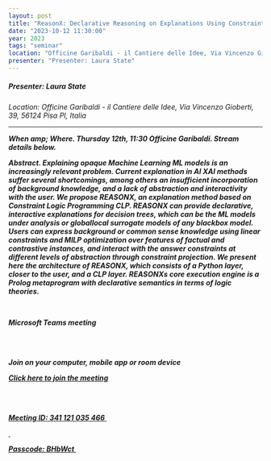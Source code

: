 ```yaml
---
layout: post
title: "ReasonX: Declarative Reasoning on Explanations Using Constraint Logic Programming"
date: "2023-10-12 11:30:00"
year: 2023
tags: "seminar"
location: "Officine Garibaldi - il Cantiere delle Idee, Via Vincenzo Gioberti, 39, 56124 Pisa PI, Italia"
presenter: "Presenter: Laura State"
---
```

<h5>Presenter: Laura State</h5>
<em>Location: Officine Garibaldi - il Cantiere delle Idee, Via Vincenzo Gioberti, 39, 56124 Pisa PI, Italia<em>
<br>
<hr>
<p><p><strong>When amp; Where.<strong> Thursday 12th, 11:30  Officine Garibaldi. Stream details below.<p><p><strong>Abstract.<strong> Explaining opaque Machine Learning ML models is an increasingly relevant problem. Current explanation in AI XAI methods suffer several shortcomings, among others an insufficient incorporation of background knowledge, and a lack of abstraction and interactivity with the user. We propose REASONX, an explanation method based on Constraint Logic Programming CLP. REASONX can provide declarative, interactive explanations for decision trees, which can be the ML models under analysis or globallocal surrogate models of any blackbox model. Users can express background or common sense knowledge using linear constraints and MILP optimization over features of factual and contrastive instances, and interact with the answer constraints at different levels of abstraction through constraint projection. We present here the architecture of REASONX, which consists of a Python layer, closer to the user, and a CLP layer. REASONXs core execution engine is a Prolog metaprogram with declarative semantics in terms of logic theories.<p><br><p><p><p>Microsoft Teams meeting<p><br><br><b><p><strong>Join on your computer, mobile app or room device<strong><p><b><p><a hrefhttps:teams.microsoft.comlmeetupjoin193a9a85abed0d8544a8bc86e6f8f42e599d40thread.tacv21696432157078context7b22Tid223a22c7456b31a22047f5be52473828670aa1222c22Oid223a22729b4d16056746a8a742d2ae1bf09a4a227d><u>Click here to join the meeting<u><a><p><br><br><p>Meeting ID: 341 121 035 466 <p><p> <p><p>Passcode: BHbWct <p>
                